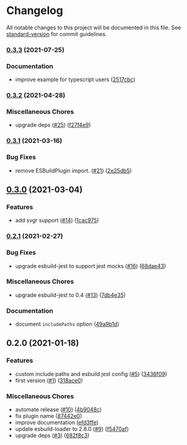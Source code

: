 # Changelog

All notable changes to this project will be documented in this file. See [standard-version](https://github.com/conventional-changelog/standard-version) for commit guidelines.

### [0.3.3](https://github.com/pradel/create-react-app-esbuild/compare/v0.3.2...v0.3.3) (2021-07-25)


### Documentation

* improve example for typescript users ([2517cbc](https://github.com/pradel/create-react-app-esbuild/commit/2517cbcaf965a339002c2fefa7368b12a90ea58c))

### [0.3.2](https://github.com/pradel/create-react-app-esbuild/compare/v0.3.1...v0.3.2) (2021-04-28)


### Miscellaneous Chores

* upgrade deps ([#25](https://github.com/pradel/create-react-app-esbuild/issues/25)) ([f27f4e9](https://github.com/pradel/create-react-app-esbuild/commit/f27f4e9c4ad5dcb5a0e51106e0d667c338bda372))

### [0.3.1](https://github.com/pradel/create-react-app-esbuild/compare/v0.3.0...v0.3.1) (2021-03-16)


### Bug Fixes

* remove ESBuildPlugin import. ([#21](https://github.com/pradel/create-react-app-esbuild/issues/21)) ([2e25db5](https://github.com/pradel/create-react-app-esbuild/commit/2e25db51fd8678fcd8475a7abb5d75140ec0d0bb))

## [0.3.0](https://github.com/pradel/create-react-app-esbuild/compare/v0.2.1...v0.3.0) (2021-03-04)


### Features

* add svgr support ([#14](https://github.com/pradel/create-react-app-esbuild/issues/14)) ([1cac975](https://github.com/pradel/create-react-app-esbuild/commit/1cac975b3e487912e595ad803cf773e5b58de974))

### [0.2.1](https://github.com/pradel/create-react-app-esbuild/compare/v0.2.0...v0.2.1) (2021-02-27)


### Bug Fixes

* upgrade esbuild-jest to support jest mocks ([#16](https://github.com/pradel/create-react-app-esbuild/issues/16)) ([68dae43](https://github.com/pradel/create-react-app-esbuild/commit/68dae4360a01e692461d08b673ce61c8c196b777))


### Miscellaneous Chores

* upgrade esbuild-jest to 0.4 ([#13](https://github.com/pradel/create-react-app-esbuild/issues/13)) ([7db4e35](https://github.com/pradel/create-react-app-esbuild/commit/7db4e35a36f991f9e405d664b510875e2ed08a0c))


### Documentation

* document `includePaths` option ([49a9b1d](https://github.com/pradel/create-react-app-esbuild/commit/49a9b1dc6f10422cc5c413196c496431629cef3b))

## 0.2.0 (2021-01-18)


### Features

* custom include paths and esbuild jest config ([#5](https://github.com/pradel/create-react-app-esbuild/issues/5)) ([3438f09](https://github.com/pradel/create-react-app-esbuild/commit/3438f092f66e454119b03324e6387dbbe5a0261f))
* first version ([#1](https://github.com/pradel/create-react-app-esbuild/issues/1)) ([318ace0](https://github.com/pradel/create-react-app-esbuild/commit/318ace0957961e2482d45e041fc969a6bbaf4282))


### Miscellaneous Chores

* automate release ([#10](https://github.com/pradel/create-react-app-esbuild/issues/10)) ([4b9048c](https://github.com/pradel/create-react-app-esbuild/commit/4b9048cb353d2897b21d4b0fea3bcbfdca7a56f1))
* fix plugin name ([87442e0](https://github.com/pradel/create-react-app-esbuild/commit/87442e01067819b857766dfe9abd787a9ea8c61a))
* improve documentation ([efd3ffe](https://github.com/pradel/create-react-app-esbuild/commit/efd3ffed875aced377970ff36fb0271ce41c69a6))
* update esbuild-loader to 2.8.0 ([#9](https://github.com/pradel/create-react-app-esbuild/issues/9)) ([f5470af](https://github.com/pradel/create-react-app-esbuild/commit/f5470af7298f5a8b078447a20c5991e554b4bdac))
* upgrade deps ([#3](https://github.com/pradel/create-react-app-esbuild/issues/3)) ([682f8c3](https://github.com/pradel/create-react-app-esbuild/commit/682f8c352fe670964e88e05897e9b37bd0c82cbd))
